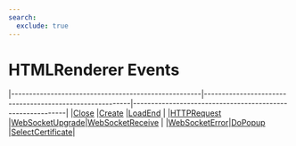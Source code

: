 ```yaml
---
search:
  exclude: true
---
```


<h1 class="heading"><span class="name">HTMLRenderer Events</span></h1>

|-----------------------------------------------------|---------------------------------------------------------|-----------------------------------------------------------|
|[Close](../methodorevents/close.md)                  |[Create](../methodorevents/create.md)                    |[LoadEnd](../methodorevents/loadend.md)                    |
|[HTTPRequest](../methodorevents/httprequest.md)      |[WebSocketUpgrade](../methodorevents/websocketupgrade.md)|[WebSocketReceive](../methodorevents/websocketreceive.md)  |
|[WebSocketError](../methodorevents/websocketerror.md)|[DoPopup](../methodorevents/dopopup.md)                  |[SelectCertificate](../methodorevents/selectcertificate.md)|
